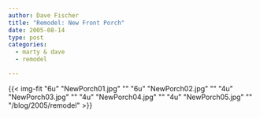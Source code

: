 ```yaml
---
author: Dave Fischer
title: "Remodel: New Front Porch"
date: 2005-08-14
type: post
categories:
  - marty & dave
  - remodel

---
```


<!--more-->

{{< img-fit
    "6u" "NewPorch01.jpg" ""
    "6u" "NewPorch02.jpg" ""
    "4u" "NewPorch03.jpg" ""
    "4u" "NewPorch04.jpg" ""
    "4u" "NewPorch05.jpg" ""
    "/blog/2005/remodel" >}}

